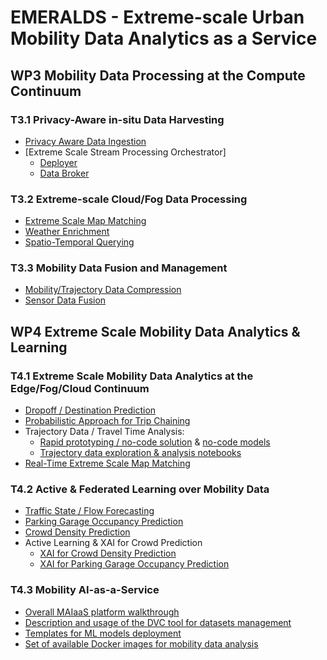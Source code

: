 # EMERALDS - Extreme-scale Urban Mobility Data Analytics as a Service

## WP3 Mobility Data Processing at the Compute Continuum

### T3.1 Privacy-Aware in-situ Data Harvesting

- [Privacy Aware Data Ingestion](https://github.com/emeralds-horizon/privacy-evaluator)
- [Extreme Scale Stream Processing Orchestrator]
   - [Deployer](https://github.com/emeralds-horizon/orchestrator)
   - [Data Broker](https://github.com/emeralds-horizon/data_broker)
     
### T3.2 Extreme-scale Cloud/Fog Data Processing

- [Extreme Scale Map Matching](https://github.com/emeralds-horizon/Extreme-scale-map-matching)
- [Weather Enrichment](https://github.com/emeralds-horizon/Weather-Integrator)
- [Spatio-Temporal Querying](https://github.com/emeralds-horizon/Spatio-temporal-querying)
  
### T3.3 Mobility Data Fusion and Management

- [Mobility/Trajectory Data Compression](https://github.com/emeralds-horizon/WP3-Service-Task-3.3-Data-Compression)
- [Sensor Data Fusion](https://github.com/emeralds-horizon/WP3-Service-Task-3.3-Data-Fusion--Traffic-State-Estimation)

## WP4 Extreme Scale Mobility Data Analytics & Learning

### T4.1 Extreme Scale Mobility Data Analytics at the Edge/Fog/Cloud Continuum

- [Dropoff / Destination Prediction](https://github.com/emeralds-horizon/Dropoff-Prediction/tree/main)
- [Probabilistic Approach for Trip Chaining](https://github.com/emeralds-horizon/UC3-TripChaining_CrowdDensity/tree/main)
- Trajectory Data / Travel Time Analysis:
   - [Rapid prototyping / no-code solution](https://github.com/emeralds-horizon/trajectools-qgis) & [no-code models](https://github.com/emeralds-horizon/UC3-traveltime-analytics)
   - [Trajectory data exploration & analysis notebooks](https://github.com/emeralds-horizon/analytics-and-learning/tree/main/uc3-travel-time-analysis)
 - [Real-Time Extreme Scale Map Matching](https://github.com/emeralds-horizon/WP4_Extreme_Scale_Map_Matching)

### T4.2 Active & Federated Learning over Mobility Data

- [Traffic State / Flow Forecasting](https://github.com/emeralds-horizon/WP4_Traffic_state_forecasting)
- [Parking Garage Occupancy Prediction](https://github.com/emeralds-horizon/analytics-and-learning/tree/main/uc1-parking-model)
- [Crowd Density Prediction](https://github.com/emeralds-horizon/analytics-and-learning/tree/main/uc1-crowd-model)
- Active Learning & XAI for Crowd Prediction
   - [XAI for Crowd Density Prediction](https://github.com/emeralds-horizon/analytics-and-learning/tree/main/uc1-crowd-model)
   - [XAI for Parking Garage Occupancy Prediction](https://github.com/emeralds-horizon/analytics-and-learning/tree/main/uc1-parking-model)

### T4.3 Mobility AI-as-a-Service

- [Overall MAIaaS platform walkthrough](https://github.com/emeralds-horizon/mlops-platform-tutorial)
- [Description and usage of the DVC tool for datasets management](https://github.com/emeralds-horizon/mlops-platform-dvc-tutorial)
- [Templates for ML models deployment](https://github.com/emeralds-horizon/mlops-platform-kserve-template)
- [Set of available Docker images for mobility data analysis](https://github.com/emeralds-horizon/mlops-platform-Docker-images)





